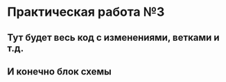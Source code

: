 # Практическая работа №3

## Тут будет весь код с изменениями, ветками и т.д.

## И конечно блок схемы
